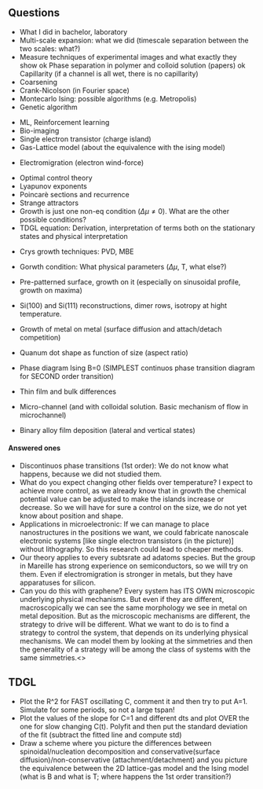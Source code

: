 ## Questions

+ What I did in bachelor, laboratory
+ Multi-scale expansion: what we did (timescale separation between the two scales: what?)
+ Measure techniques of experimental images and what exactly they show
ok Phase separation in polymer and colloid solution (papers)
ok Capillarity (if a channel is all wet, there is no capillarity)
+ Coarsening
+ Crank-Nicolson (in Fourier space)
+ Montecarlo Ising: possible algorithms (e.g. Metropolis)
+ Genetic algorithm
- ML, Reinforcement learning
- Bio-imaging
- Single electron transistor (charge island)
- Gas-Lattice model (about the equivalence with the ising model)
+ Electromigration (electron wind-force)
- Optimal control theory
- Lyapunov exponents
- Poincarè sections and recurrence
- Strange attractors
- Growth is just one non-eq condition ($\Delta\mu\neq 0$). What are the other possible conditions?
- TDGL equation: Derivation, interpretation of terms both on the stationary states and physical interpretation
+ Crys growth techniques: PVD, MBE
- Gorwth condition: What physical parameters ($\Delta\mu$, T, what else?)
- Pre-patterned surface, growth on it (especially on sinusoidal profile, growth on maxima)
- Si(100) and Si(111) reconstructions, dimer rows, isotropy at hight temperature.
- Growth of metal on metal (surface diffusion and attach/detach competition)
- Quanum dot shape as function of size (aspect ratio)

- Phase diagram Ising B=0 (SIMPLEST continuos phase transition diagram for SECOND order transition)
- Thin film and bulk differences
- Micro-channel (and with colloidal solution. Basic mechanism of flow in microchannel)
- Binary alloy film deposition (lateral and vertical states)

#### Answered ones
- Discontinuos phase transitions (1st order): We do not know what happens, because we did not studied them.
- What do you expect changing other fields over temperature? I expect to achieve more control, as we already know that in growth the chemical potential value can be adjusted to make the islands increase or decrease. So we will have for sure a control on the size, we do not yet know about position and shape.
- Applications in microelectronic: If we can manage to place nanostructures in the positions we want, we could fabricate nanoscale electronic systems [like single electron transistors (in the picture)] without lithography. So this research could lead to cheaper methods.
- Our theory applies to every subtsrate ad adatoms species. But the group in Mareille has strong experience on semiconductors, so we will try on them. Even if electromigration is stronger in metals, but they have apparatuses for silicon.
- Can you do this with graphene? Every system has ITS OWN microscopic underlying physical mechanisms. But even if they are different, macroscopically we can see the same morphology we see in metal on metal deposition.
But as the microscopic mechanisms are different, the strategy to drive will be different.
What we want to do is to find a strategy to control the system, that depends on its underlying physical mechanisms.
We can model them by looking at the simmetries and then the generality of a strategy will be among the class of systems with the same simmetries.<>


## TDGL
- Plot the R^2 for FAST oscillating C, comment it and then try to put A=1. Simulate for some periods, so not a large tspan!
- Plot the values of the slope for C=1 and different dts and plot OVER the one for slow changing C(t). Polyfit and then put the standard deviation of the fit (subtract the fitted line and compute std)
- Draw a scheme where you picture the differences between spinoidal/nucleation decomposition and conservative(surface diffusion)/non-conservative (attachment/detachment) and you picture the equivalence between the 2D lattice-gas model and the Ising model (what is B and what is T; where happens the 1st order transition?)
